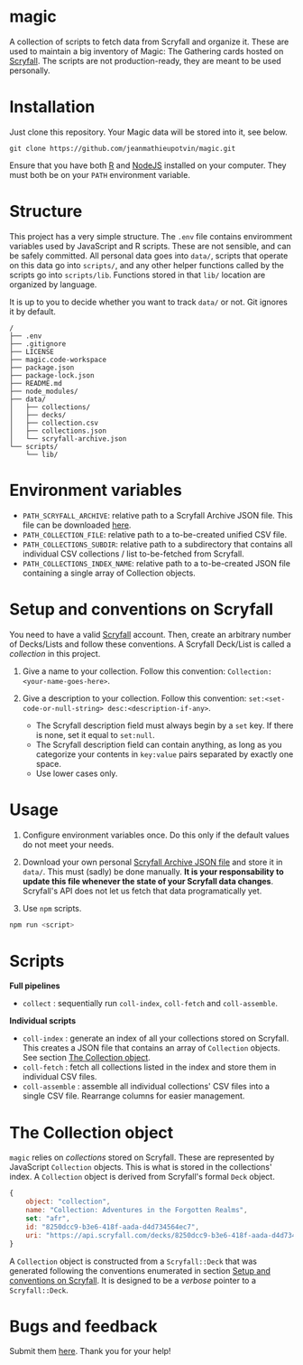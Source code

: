 # magic

A collection of scripts to fetch data from Scryfall and organize it. These are used to maintain a big inventory of Magic: The Gathering cards hosted on [Scryfall](https://scryfall.com/). The scripts are not production-ready, they are meant to be used personally.

# Installation

Just clone this repository. Your Magic data will be stored into it, see below.

```git
git clone https://github.com/jeanmathieupotvin/magic.git
```

Ensure that you have both [R](https://www.r-project.org/) and [NodeJS](https://nodejs.dev/) installed on your computer. They must both be on your `PATH` environment variable.

# Structure

This project has a very simple structure. The `.env` file contains enviromment variables used by JavaScript and R scripts. These are not sensible, and can be safely committed. All personal data goes into `data/`, scripts that operate on this data go into `scripts/`, and any other helper functions called by the scripts go into `scripts/lib`. Functions stored in that `lib/` location are organized by language.

It is up to you to decide whether you want to track `data/` or not. Git ignores it by default.

```
/
├── .env
├── .gitignore
├── LICENSE
├── magic.code-workspace
├── package.json
├── package-lock.json
├── README.md
├── node_modules/
├── data/
│   ├── collections/
│   ├── decks/
│   ├── collection.csv
│   ├── collections.json
│   └── scryfall-archive.json
└── scripts/
    └── lib/
```

# Environment variables

- `PATH_SCRYFALL_ARCHIVE`: relative path to a Scryfall Archive JSON file. This file can be downloaded [here](https://scryfall.com/settings/archive).
- `PATH_COLLECTION_FILE`: relative path to a to-be-created unified CSV file.
- `PATH_COLLECTIONS_SUBDIR`: relative path to a subdirectory that contains all individual CSV collections / list to-be-fetched from Scryfall.
- `PATH_COLLECTIONS_INDEX_NAME`: relative path to a to-be-created JSON file containing a single array of Collection objects.

# Setup and conventions on Scryfall

You need to have a valid [Scryfall](https://scryfall.com/) account. Then, create an arbitrary number of Decks/Lists and follow these conventions. A Scryfall Deck/List is called a *collection* in this project.

1. Give a name to your collection. Follow this convention: `Collection: <your-name-goes-here>`.
2. Give a description to your collection. Follow this convention: `set:<set-code-or-null-string> desc:<description-if-any>`.
    
    - The Scryfall description field must always begin by a `set` key. If there is none, set it equal to `set:null`.
    - The Scryfall description field can contain anything, as long as you categorize your contents in `key:value` pairs separated by exactly one space.
    - Use lower cases only.

# Usage

1. Configure environment variables once. Do this only if the default values do not meet your needs.

2. Download your own personal [Scryfall Archive JSON file](https://scryfall.com/settings/archive) and store it in `data/`. This must (sadly) be done manually. **It is your responsability to update this file whenever the state of your Scryfall data changes**. Scryfall's API does not let us fetch that data programatically yet.

3. Use  `npm` scripts.

```bash
npm run <script>
```

# Scripts

**Full pipelines**
- `collect` : sequentially run `coll-index`, `coll-fetch` and `coll-assemble`.

**Individual scripts**
- `coll-index` : generate an index of all your collections stored on Scryfall. This creates a JSON file that contains an array of `Collection` objects. See section [The Collection object](#the-collection-object).
- `coll-fetch` : fetch all collections listed in the index and store them in individual CSV files.
- `coll-assemble` : assemble all individual collections' CSV files into a single CSV file. Rearrange columns for easier management.

# The Collection object

`magic` relies on *collections* stored on Scryfall. These are represented by JavaScript `Collection` objects. This is what is stored in the collections' index. A `Collection` object is derived from Scryfall's formal `Deck` object.

```js
{
    object: "collection",
    name: "Collection: Adventures in the Forgotten Realms",
    set: "afr",
    id: "8250dcc9-b3e6-418f-aada-d4d734564ec7",
    uri: "https://api.scryfall.com/decks/8250dcc9-b3e6-418f-aada-d4d734564ec7"
}
```

A `Collection` object is constructed from a `Scryfall::Deck` that was generated following the conventions enumerated in section [Setup and conventions on Scryfall](#setup-and-conventions-on-scryfall). It is designed to be a *verbose* pointer to a `Scryfall::Deck`.

# Bugs and feedback

Submit them [here](https://github.com/jeanmathieupotvin/magic/issues/new). Thank you for your help!
